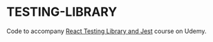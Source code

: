 # TESTING-LIBRARY

Code to accompany [React Testing Library and Jest](https://www.udemy.com/course/react-testing-library/?couponCode=TEST-LIB-GITHUB) course on Udemy.
